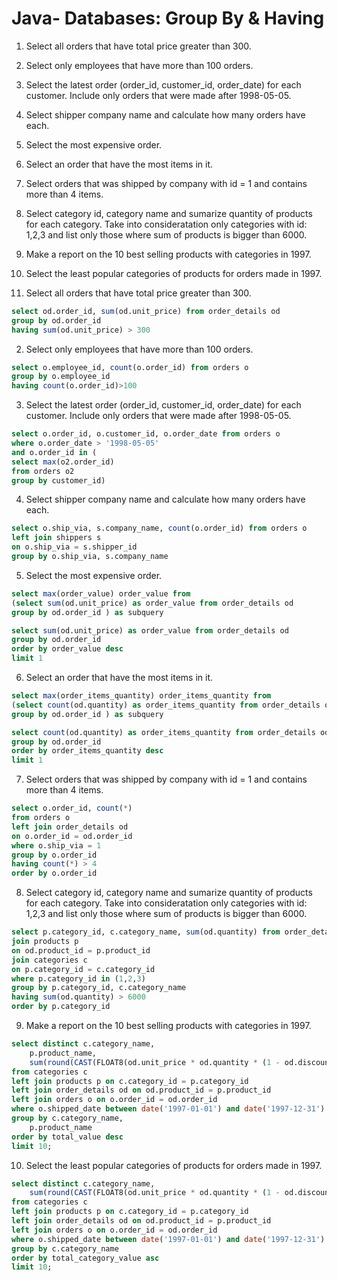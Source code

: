 # Java- Databases: Group By & Having

1. Select all orders that have total price greater than 300.

2. Select only employees that have more than 100 orders.

3. Select the latest order (order_id, customer_id, order_date) for each customer. Include only orders that were made after 1998-05-05.

4. Select shipper company name and calculate how many orders have each.

5. Select the most expensive order.

6. Select an order that have the most items in it.

7. Select orders that was shipped by company with id = 1 and contains more than 4 items.

8. Select category id, category name and sumarize quantity of products for each category. Take into consideratation only categories with id: 1,2,3 and list only those where sum of products is bigger than 6000.

9. Make a report on the 10 best selling products with categories in 1997.

10. Select the least popular categories of products for orders made in 1997.


1. Select all orders that have total price greater than 300.
 
```sql
select od.order_id, sum(od.unit_price) from order_details od 
group by od.order_id 
having sum(od.unit_price) > 300
```
2. Select only employees that have more than 100 orders.
 
```sql
select o.employee_id, count(o.order_id) from orders o  
group by o.employee_id 
having count(o.order_id)>100
```
3. Select the latest order (order_id, customer_id, order_date) for each customer. Include only orders that were made after 1998-05-05.
 
```sql
select o.order_id, o.customer_id, o.order_date from orders o 
where o.order_date > '1998-05-05'
and o.order_id in (
select max(o2.order_id) 
from orders o2 
group by customer_id)
```
4. Select shipper company name and calculate how many orders have each.
 
```sql
select o.ship_via, s.company_name, count(o.order_id) from orders o 
left join shippers s 
on o.ship_via = s.shipper_id 
group by o.ship_via, s.company_name
```
5. Select the most expensive order.
 
```sql
select max(order_value) order_value from 
(select sum(od.unit_price) as order_value from order_details od 
group by od.order_id ) as subquery

select sum(od.unit_price) as order_value from order_details od 
group by od.order_id 
order by order_value desc
limit 1
```
6. Select an order that have the most items in it.
 
```sql
select max(order_items_quantity) order_items_quantity from 
(select count(od.quantity) as order_items_quantity from order_details od 
group by od.order_id ) as subquery

select count(od.quantity) as order_items_quantity from order_details od 
group by od.order_id 
order by order_items_quantity desc
limit 1
```
7. Select orders that was shipped by company with id = 1 and contains more than 4 items.
 
```sql
select o.order_id, count(*) 
from orders o 
left join order_details od 
on o.order_id = od.order_id 
where o.ship_via = 1
group by o.order_id 
having count(*) > 4
order by o.order_id
```
8. Select category id, category name and sumarize quantity of products for each category. Take into consideratation only categories with id: 1,2,3 and list only those where sum of products is bigger than 6000.
 
```sql
select p.category_id, c.category_name, sum(od.quantity) from order_details od 
join products p 
on od.product_id = p.product_id 
join categories c 
on p.category_id = c.category_id 
where p.category_id in (1,2,3)
group by p.category_id, c.category_name 
having sum(od.quantity) > 6000
order by p.category_id
```
9. Make a report on the 10 best selling products with categories in 1997.
 
```sql
select distinct c.category_name, 
    p.product_name,
    sum(round(CAST(FLOAT8(od.unit_price * od.quantity * (1 - od.discount)) AS NUMERIC),2)) as total_value
from categories c
left join products p on c.category_id = p.category_id 
left join order_details od on od.product_id = p.product_id 
left join orders o on o.order_id = od.order_id 
where o.shipped_date between date('1997-01-01') and date('1997-12-31')
group by c.category_name, 
    p.product_name
order by total_value desc
limit 10;
```
10. Select the least popular categories of products for orders made in 1997.
 
```sql
select distinct c.category_name, 
    sum(round(CAST(FLOAT8(od.unit_price * od.quantity * (1 - od.discount)) AS NUMERIC),2)) as total_category_value
from categories c
left join products p on c.category_id = p.category_id 
left join order_details od on od.product_id = p.product_id 
left join orders o on o.order_id = od.order_id 
where o.shipped_date between date('1997-01-01') and date('1997-12-31')
group by c.category_name
order by total_category_value asc
limit 10;
```

